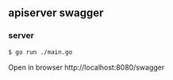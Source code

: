 ## apiserver swagger

### server

```sh
$ go run ./main.go
```

Open in browser http://localhost:8080/swagger
